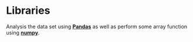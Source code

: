 # Libraries
Analysis the data set using <a href ="https://github.com/komalsingh1606/Python-Libraries/tree/main/Pandas"><b>Pandas</b></a> as well as perform some array function using <a href="https://github.com/komalsingh1606/Python-Libraries/blob/main/numPy.ipynb"><b>numpy</b></a>.  
